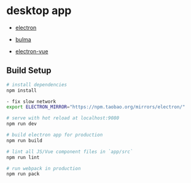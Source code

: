 # desktop app

- [electron](https://github.com/electron/electron)

- [bulma](https://github.com/jgthms/bulma)

- [electron-vue](https://github.com/SimulatedGREG/electron-vue)

## Build Setup

``` bash
# install dependencies
npm install

- fix slow network
export ELECTRON_MIRROR="https://npm.taobao.org/mirrors/electron/"

# serve with hot reload at localhost:9080
npm run dev

# build electron app for production
npm run build

# lint all JS/Vue component files in `app/src`
npm run lint

# run webpack in production
npm run pack
```
